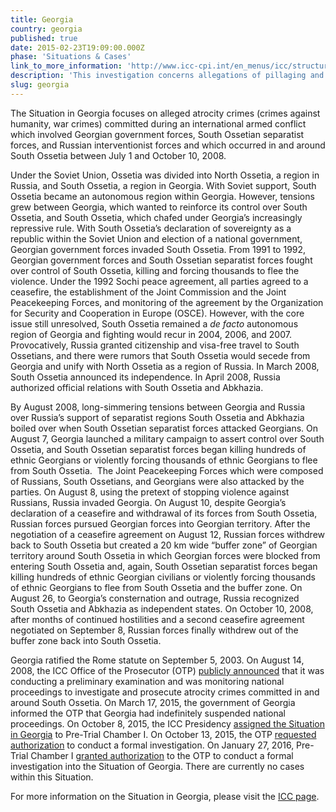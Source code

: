 ```yaml
---
title: Georgia
country: georgia
published: true
date: 2015-02-23T19:09:00.000Z
phase: 'Situations & Cases'
link_to_more_information: 'http://www.icc-cpi.int/en_menus/icc/structure%20of%20the%20court/office%20of%20the%20prosecutor/comm%20and%20ref/pe-ongoing/georgia/Pages/georgia.aspx'
description: 'This investigation concerns allegations of pillaging and damage to civilian property resulting from the armed conflict between South Ossetian forces backed by Russia and the Georgian Army. The ICC has a formal investigation opened in Georgia. '
slug: georgia
---
```



The Situation in Georgia focuses on alleged atrocity crimes (crimes against humanity, war crimes) committed during an international armed conflict which involved Georgian government forces, South Ossetian separatist forces, and Russian interventionist forces and which occurred in and around South Ossetia between July 1 and October 10, 2008.&nbsp;

Under the Soviet Union, Ossetia was divided into North Ossetia, a region in Russia, and South Ossetia, a region in Georgia. With Soviet support, South Ossetia became an autonomous region within Georgia. However, tensions grew between Georgia, which wanted to reinforce its control over South Ossetia, and South Ossetia, which chafed under Georgia’s increasingly repressive rule. With South Ossetia’s declaration of sovereignty as a republic within the Soviet Union and election of a national government, Georgian government forces invaded South Ossetia. From 1991 to 1992, Georgian government forces and South Ossetian separatist forces fought over control of South Ossetia, killing and forcing thousands to flee the violence. Under the 1992 Sochi peace agreement, all parties agreed to a ceasefire, the establishment of the Joint Commission and the Joint Peacekeeping Forces, and monitoring of the agreement by the Organization for Security and Cooperation in Europe (OSCE). However, with the core issue still unresolved, South Ossetia remained a *de facto* autonomous region of Georgia and fighting would recur in 2004, 2006, and 2007. Provocatively, Russia granted citizenship and visa-free travel to South Ossetians, and there were rumors that South Ossetia would secede from Georgia and unify with North Ossetia as a region of Russia. In March 2008, South Ossetia announced its independence. In April 2008, Russia authorized official relations with South Ossetia and Abkhazia.&nbsp;

By August 2008, long-simmering tensions between Georgia and Russia over Russia’s support of separatist regions South Ossetia and Abkhazia boiled over when South Ossetian separatist forces attacked Georgians. On August 7, Georgia launched a military campaign to assert control over South Ossetia, and South Ossetian separatist forces began killing hundreds of ethnic Georgians or violently forcing thousands of ethnic Georgians to flee from South Ossetia.&nbsp; The Joint Peacekeeping Forces which were composed of Russians, South Ossetians, and Georgians were also attacked by the parties. On August 8, using the pretext of stopping violence against Russians, Russia invaded Georgia. On August 10, despite Georgia’s declaration of a ceasefire and withdrawal of its forces from South Ossetia, Russian forces pursued Georgian forces into Georgian territory. After the negotiation of a ceasefire agreement on August 12, Russian forces withdrew back to South Ossetia but created a 20 km wide “buffer zone” of Georgian territory around South Ossetia in which Georgian forces were blocked from entering South Ossetia and, again, South Ossetian separatist forces began killing hundreds of ethnic Georgian civilians or violently forcing thousands of ethnic Georgians to flee from South Ossetia and the buffer zone. On August 26, to Georgia’s consternation and outrage, Russia recognized South Ossetia and Abkhazia as independent states. On October 10, 2008, after months of continued hostilities and a second ceasefire agreement negotiated on September 8, Russian forces finally withdrew out of the buffer zone back into South Ossetia.&nbsp; &nbsp; &nbsp;

Georgia ratified the Rome statute on September 5, 2003. On August 14, 2008, the ICC Office of the Prosecutor (OTP) [publicly announced](https://www.icc-cpi.int/iccdocs/otp/OTP-PE-rep-2015-Eng.pdf) that it was conducting a preliminary examination and was monitoring national proceedings to investigate and prosecute atrocity crimes committed in and around South Ossetia. On March 17, 2015, the government of Georgia informed the OTP that Georgia had indefinitely suspended national proceedings. On October 8, 2015, the ICC Presidency [assigned the Situation in Georgia](https://www.icc-cpi.int/Pages/item.aspx?name=pr1158) to Pre-Trial Chamber I. On October 13, 2015, the OTP [requested authorization](https://www.icc-cpi.int/Pages/item.aspx?name=pr1159) to conduct a formal investigation. On January 27, 2016, Pre-Trial Chamber I [granted authorization](https://www.icc-cpi.int/Pages/item.aspx?name=pr1183) to the OTP to conduct a formal investigation into the Situation of Georgia. There are currently no cases within this Situation.

For more information on the Situation in Georgia, please visit the [ICC page](https://www.icc-cpi.int/georgia).
